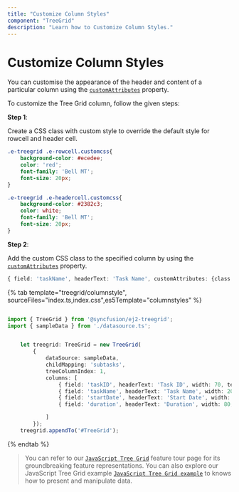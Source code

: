 ```yaml
---
title: "Customize Column Styles"
component: "TreeGrid"
description: "Learn how to Customize Column Styles."
---
```


# Customize Column Styles

You can customise the appearance of the header and content of a particular column using the [`customAttributes`](../../api/treegrid/column/#customattributes) property.

To customize the Tree Grid column, follow the given steps:

**Step 1**:

Create a CSS class with custom style to override the default style for rowcell and header cell.

```css
.e-treegrid .e-rowcell.customcss{
    background-color: #ecedee;
    color: 'red';
    font-family: 'Bell MT';
    font-size: 20px;
}

.e-treegrid .e-headercell.customcss{
    background-color: #2382c3;
    color: white;
    font-family: 'Bell MT';
    font-size: 20px;
}

```

**Step 2**:

Add the custom CSS class to the specified column by using the [`customAttributes`](../../api/treegrid/column/#customattributes) property.

```typescript
{ field: 'taskName', headerText: 'Task Name', customAttributes: {class: 'customcss'}, width: 100 },

```

{% tab template="treegrid/columnstyle", sourceFiles="index.ts,index.css",es5Template="columnstyles" %}

```typescript

import { TreeGrid } from '@syncfusion/ej2-treegrid';
import { sampleData } from './datasource.ts';


    let treegrid: TreeGrid = new TreeGrid(
        {
            dataSource: sampleData,
            childMapping: 'subtasks',
            treeColumnIndex: 1,
            columns: [
                { field: 'taskID', headerText: 'Task ID', width: 70, textAlign: 'Right' },
                { field: 'taskName', headerText: 'Task Name', width: 200,customAttributes: { class: 'customcss' },  textAlign: 'Left' },
                { field: 'startDate', headerText: 'Start Date', width: 90, textAlign: 'Right', type: 'date', format: 'yMd' },
                { field: 'duration', headerText: 'Duration', width: 80, textAlign: 'Right' },

            ]
        });
    treegrid.appendTo('#TreeGrid');


```

{% endtab %}

> You can refer to our [`JavaScript Tree Grid`](https://www.syncfusion.com/javascript-ui-controls/js-tree-grid) feature tour page for its groundbreaking feature representations. You can also explore our JavaScript Tree Grid example [`JavaScript Tree Grid example`](https://ej2.syncfusion.com/demos/#/material/tree-grid/treegrid-overview.html) to knows how to present and manipulate data.
